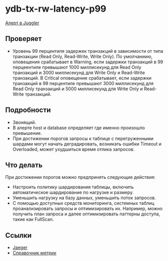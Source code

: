 # ydb-tx-rw-latency-p99
[Алерт в Juggler](https://juggler.yandex-team.ru/aggregate_checks/?project=&query=service%3Dydb-tx-rw-latency-p99)

## Проверяет
- Уровень 99 перцентиля задержек транзакций в зависимости от типа транзакции (Read Only, Read-Write, Write Only). По умолчаниию, оповещения срабатывает в Warning, если задержки транзакций в 99 перцеентиле превышают 1000 миллисекунд для Read Only транзакций и 3000 миллисекунд для Write Only и Read-Write транзакций. В Critical оповещение срабатывает, если задержки транзакций в 99 перцентиле превышают 3000 миллисекунд для Read Only транзакций и 5000 миллисекунд для Write Only и Read-Write транзакций.

## Подробности
- Звонящий.
- В алерте host и database определяет где именно произошло превышение.
- При достижении порогов запросы к таблице с перегруженными шардами могут начать деградировать, возникать ошибки Timeout и Overloaded, может ухудшиться время отлика запросов.

## Что делать
При достижении порогов можно предпринять следующие действия:
- Настроить политику шардирования таблицы, включить автоматическое шардирование по нагрузке и размеру.
- Уменьшить нагрузку на базу данных, уменьшить поток запросов.
- С помощью доступных средств мониторинга, системных таблиц проанализировать запросы и оптимизировать иx. Например, можно получить план запроса и далее оптимизировать паттерны доступа, такие как FullScan.

## Ссылки
- [Jaeger](https://jaeger.private-api.ycp.cloud.yandex.net)
- [Справочник метрик](https://ydb.yandex-team.ru/docs/troubleshooting/monitoring)
